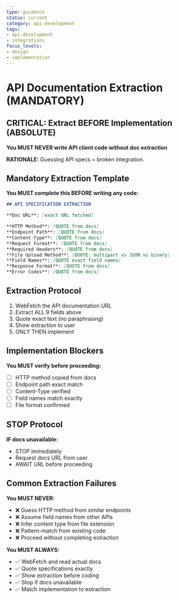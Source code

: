 ```yaml
---
type: guidance
status: current
category: api-development
tags:
- api-development
- integrations
focus_levels:
- design
- implementation
---
```


# API Documentation Extraction (MANDATORY)

## CRITICAL: Extract BEFORE Implementation (ABSOLUTE)

**You MUST NEVER write API client code without doc extraction**

**RATIONALE:** Guessing API specs = broken integration.

## Mandatory Extraction Template

**You MUST complete this BEFORE writing any code:**

```markdown
## API SPECIFICATION EXTRACTION

**Doc URL**: [exact URL fetched]

**HTTP Method**: [QUOTE from docs]
**Endpoint Path**: [QUOTE from docs]
**Content-Type**: [QUOTE from docs]
**Request Format**: [QUOTE from docs]
**Required Headers**: [QUOTE from docs]
**File Upload Method**: [QUOTE: multipart vs JSON vs binary]
**Field Names**: [QUOTE exact field names]
**Response Format**: [QUOTE from docs]
**Error Codes**: [QUOTE from docs]
```

## Extraction Protocol

1. WebFetch the API documentation URL
2. Extract ALL 9 fields above
3. Quote exact text (no paraphrasing)
4. Show extraction to user
5. ONLY THEN implement

## Implementation Blockers

**You MUST verify before proceeding:**
- [ ] HTTP method copied from docs
- [ ] Endpoint path exact match
- [ ] Content-Type verified
- [ ] Field names match exactly
- [ ] File format confirmed

## STOP Protocol

**IF docs unavailable:**
- STOP immediately
- Request docs URL from user
- AWAIT URL before proceeding

## Common Extraction Failures

**You MUST NEVER:**
- ❌ Guess HTTP method from similar endpoints
- ❌ Assume field names from other APIs
- ❌ Infer content type from file extension
- ❌ Pattern-match from existing code
- ❌ Proceed without completing extraction

**You MUST ALWAYS:**
- ✅ WebFetch and read actual docs
- ✅ Quote specifications exactly
- ✅ Show extraction before coding
- ✅ Stop if docs unavailable
- ✅ Match implementation to extraction